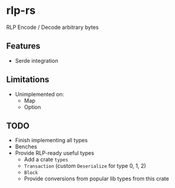 # rlp-rs

RLP Encode / Decode arbitrary bytes

## Features

- Serde integration

## Limitations

- Unimplemented on:
    - Map
    - Option

## TODO

- Finish implementing all types
- Benches
- Provide RLP-ready useful types 
    - Add a crate `types`
    - `Transaction` (custom `Deserialize` for type 0, 1, 2)
    - `Block`
    - Provide conversions from popular lib types from this crate
